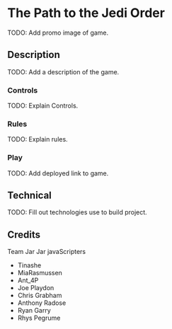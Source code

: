# The Path to the Jedi Order
TODO: Add promo image of game.
## Description
TODO: Add a description of the game.
### Controls
TODO: Explain Controls.
### Rules
TODO: Explain rules.
### Play
TODO: Add deployed link to game.
## Technical
TODO: Fill out technologies use to build project.
## Credits
Team Jar Jar javaScripters
- Tinashe
- MiaRasmussen
- Ant_4P
- Joe Playdon
- Chris Grabham
- Anthony Radose
- Ryan Garry
- Rhys Pegrume